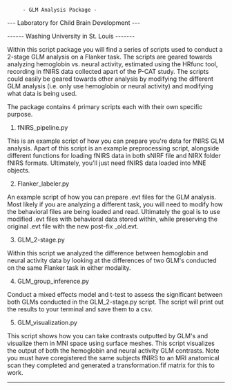 
         - GLM Analysis Package -

--- Laboratory for Child Brain Development ---

------ Washing University in St. Louis -------

Within this script package you will find a series of scripts used to conduct a 2-stage GLM analysis on a Flanker task. The scripts are geared towards analyzing hemoglobin vs. neural activity, estimated using the HRfunc tool, recording in fNIRS data collected apart of the P-CAT study. The scripts could easily be geared towards other analysis by modifying the different GLM analysis (i.e. only use hemoglobin or neural activity) and modifying what data is being used.

The package contains 4 primary scripts each with their own specific purpose.

1. fNIRS_pipeline.py

This is an example script of how you can prepare you're data for fNIRS GLM analysis. Apart of this script is an example preprocessing script, alongside different functions for loading fNIRS data in both sNIRF file and NIRX folder fNIRS formats. Ultimately, you'll just need fNIRS data loaded into MNE objects.

2. Flanker_labeler.py

An example script of how you can prepare .evt files for the GLM analysis. Most likely if you are analyzing a different task, you will need to modify how the behavioral files are being loaded and read. Ultimately the goal is to use modified .evt files with behavioral data stored within, while preserving the original .evt file with the new post-fix _old.evt.

3. GLM_2-stage.py

Within this script we analyzed the difference between hemoglobin and neural activity data by looking at the differences of two GLM's conducted on the same Flanker task in either modality.

4. GLM_group_inference.py

Conduct a mixed effects model and t-test to assess the significant between both GLMs conducted in the GLM_2-stage.py script. The script will print out the results to your terminal and save them to a csv.

5. GLM_visualization.py

This script shows how you can take contrasts outputted by GLM's and visualize them in MNI space using surface meshes. This script visualizes the output of both the hemoglobin and neural activity GLM contrasts. Note you must have coregistered the same subjects fNIRS to an MRI anatomical scan they completed and generated a transformation.fif matrix for this to work.


____________________________________________________________________________
